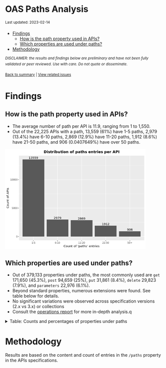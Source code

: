 OAS Paths Analysis
================
<sup>Last updated: 2023-02-14</sup>

- <a href="#findings" id="toc-findings">Findings</a>
  - <a href="#how-is-the-path-property-used-in-apis"
    id="toc-how-is-the-path-property-used-in-apis">How is the path property
    used in APIs?</a>
  - <a href="#which-properties-are-used-under-paths"
    id="toc-which-properties-are-used-under-paths">Which properties are used
    under paths?</a>
- <a href="#methodology" id="toc-methodology">Methodology</a>

<sup>*DISCLAIMER: the results and findings below are preliminary and
have not been fully validated or peer reviewed. Use with care. Do not
quote or disseminate.*</sup>

<sup>[Back to summary](oas_summary.md) \| [View related
issues](https://github.com/postman-open-technologies/knowledge-base/labels/oas%3Apaths)</sup>

# Findings

## How is the path property used in APIs?

- The average number of path per API is 11.9, ranging from 1 to 1,550.
- Out of the 22,225 APIs with a path, 13,559 (61%) have 1-5 paths, 2,979
  (13.4%) have 6-10 paths, 2,869 (12.9%) have 11-20 paths, 1,912 (8.6%)
  have 21-50 paths, and 906 (0.0407649%) have over 50 paths.

<img src="oas_paths_files/figure-gfm/oas_paths_buckets_barplot-1.png" width="90%" />

## Which properties are used under paths?

- Out of 379,133 properties under paths, the most commonly used are
  `get` 171,650 (45.3%), `post` 94,659 (25%), `put` 31,861 (8.4%),
  `delete` 29,823 (7.9%), and `parameters` 22,976 (6.1%).
- Beyond standard properties, numerous extensions were found. See table
  below for details.
- No significant variations were observed across specification versions
  (2.x vs 3.x) or collections
- Consult the [operations report](oas_paths_operations.md) for more
  in-depth analysis.q

<details>
<summary>
Table: Counts and percentages of properties under paths
</summary>

| property                               |      n |       pct |
|:---------------------------------------|-------:|----------:|
| get                                    | 171650 | 0.4527435 |
| post                                   |  94659 | 0.2496723 |
| put                                    |  31861 | 0.0840365 |
| delete                                 |  29823 | 0.0786611 |
| parameters                             |  22976 | 0.0606014 |
| patch                                  |   8352 | 0.0220292 |
| x-swagger-router-controller            |   6413 | 0.0169149 |
| \$ref                                  |   4757 | 0.0125470 |
| description                            |   1851 | 0.0048822 |
| servers                                |   1351 | 0.0035634 |
| options                                |    775 | 0.0020441 |
| summary                                |    770 | 0.0020309 |
| x-endpoint                             |    687 | 0.0018120 |
| x-platforms-available                  |    663 | 0.0017487 |
| head                                   |    352 | 0.0009284 |
| x-swagger-pipe                         |    298 | 0.0007860 |
| x-route-enum                           |    291 | 0.0007675 |
| x-twilio                               |    272 | 0.0007174 |
| x-api-version                          |    175 | 0.0004616 |
| x-summary                              |    146 | 0.0003851 |
| x-linode-cli-command                   |    133 | 0.0003508 |
| x-default-output-properties            |    129 | 0.0003402 |
| x-path-type                            |    129 | 0.0003402 |
| x-description                          |     81 | 0.0002136 |
| x-restlet                              |     67 | 0.0001767 |
| x-related-model                        |     45 | 0.0001187 |
| x-gelato-group                         |     39 | 0.0001029 |
| x-vault-unauthenticated                |     36 | 0.0000950 |
| x-amazon-apigateway-any-method         |     35 | 0.0000923 |
| x-vault-sudo                           |     25 | 0.0000659 |
| x-modules                              |     25 | 0.0000659 |
| x-controller                           |     25 | 0.0000659 |
| trace                                  |     16 | 0.0000422 |
| x-ms-notification-content              |     15 | 0.0000396 |
| x-a127-apply                           |     14 | 0.0000369 |
| x-WM-COMPLETE_PATH                     |     14 | 0.0000369 |
| x-amf-description                      |     12 | 0.0000317 |
| x-vault-createSupported                |     11 | 0.0000290 |
| x-snyk-api-version                     |     10 | 0.0000264 |
| x-swagger-section-capabilities         |      9 | 0.0000237 |
| x-eac-ignore                           |      8 | 0.0000211 |
| x-internal                             |      7 | 0.0000185 |
| x-data_classification                  |      7 | 0.0000185 |
| x-volos-apply                          |      7 | 0.0000185 |
| x-external                             |      7 | 0.0000185 |
| x-swagger-section-2fa-bypass-permitted |      7 | 0.0000185 |
| x-zendesk-owner                        |      6 | 0.0000158 |
| x-controller-interface                 |      6 | 0.0000158 |
| x-snyk-api-resource                    |      6 | 0.0000158 |
| x-order                                |      6 | 0.0000158 |
| x-last-modified                        |      6 | 0.0000158 |
| x-swagger-route-controller             |      5 | 0.0000132 |
| x-vendor-method                        |      5 | 0.0000132 |
| x-private                              |      4 | 0.0000106 |
| x-python-connexion-openapi-name        |      4 | 0.0000106 |
| x-handler                              |      4 | 0.0000106 |
| x-kusk                                 |      4 | 0.0000106 |
| x-vertx-event-bus                      |      3 | 0.0000079 |
| x-oba-custom                           |      2 | 0.0000053 |
| x-annotation-counting                  |      2 | 0.0000053 |
| x-exegesis-controller                  |      2 | 0.0000053 |
| x-db-table-name                        |      2 | 0.0000053 |
| x-annotation-experimental              |      2 | 0.0000053 |
| x-amzn-api-sandbox                     |      2 | 0.0000053 |
| x-style-validator-ignored              |      2 | 0.0000053 |
| x-wso2-production-endpoints            |      2 | 0.0000053 |
| x-wso2-sandbox-endpoints               |      2 | 0.0000053 |
| x-annotation-clearanceLevel            |      2 | 0.0000053 |
| x-annotation-meta-data                 |      2 | 0.0000053 |
| x-temp                                 |      1 | 0.0000026 |
| x-comment                              |      1 | 0.0000026 |
| x-oad-type                             |      1 | 0.0000026 |
| x-zally-ignore                         |      1 | 0.0000026 |
| x-a127-authorizations                  |      1 | 0.0000026 |
| x-openapi-router-controller            |      1 | 0.0000026 |
| x-DNB-Name                             |      1 | 0.0000026 |
| x-lambda                               |      1 | 0.0000026 |
| x-wso2-disable-security                |      1 | 0.0000026 |
| x-volos-authorizations                 |      1 | 0.0000026 |
| x-wso2-request-interceptor             |      1 | 0.0000026 |
| x-test                                 |      1 | 0.0000026 |
| x-bank                                 |      1 | 0.0000026 |
| x-route-filters                        |      1 | 0.0000026 |
| x-kong-plugin-key-auth                 |      1 | 0.0000026 |
| x-DNB-ID                               |      1 | 0.0000026 |
| x-swagstar                             |      1 | 0.0000026 |

</details>

# Methodology

Results are based on the content and count of entries in the `/paths`
property in the APIs specifications.
